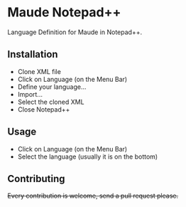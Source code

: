
# Maude Notepad++
Language Definition for Maude in Notepad++.

## Installation

 - Clone XML file
 - Click on Language (on the Menu Bar)
 - Define your language...
 - Import...
 - Select the cloned XML
 - Close Notepad++

## Usage

 - Click on Language (on the Menu Bar)
 - Select the language (usually it is on the bottom)

## Contributing

~~Every contribution is welcome, send a pull request please.~~
